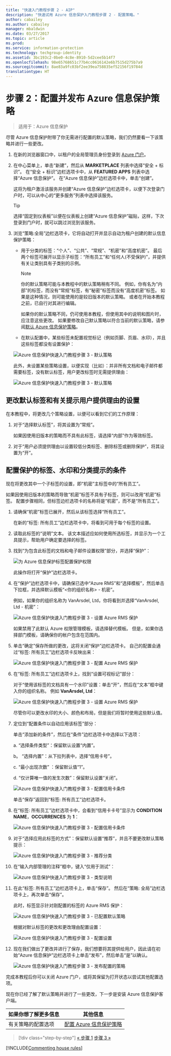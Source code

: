 ```yaml
---
title: "快速入门教程步骤 2 - AIP"
description: "快速试用 Azure 信息保护入门教程步骤 2 - 配置策略。"
author: cabailey
ms.author: cabailey
manager: mbaldwin
ms.date: 03/27/2017
ms.topic: article
ms.prod: 
ms.service: information-protection
ms.technology: techgroup-identity
ms.assetid: 3bc193c2-0be0-4c8e-8910-5d2cee5b14f7
ms.openlocfilehash: 98e65768651c77b4cc0616142e6b7515d275b7a9
ms.sourcegitcommit: 8ae83a9fc03bf2ee39ea758835ef52156f19784d
translationtype: HT
---
```

# <a name="step-2-configure-and-publish-the-azure-information-protection-policy"></a>步骤 2：配置并发布 Azure 信息保护策略

>适用于：Azure 信息保护

尽管 Azure 信息保护附带了你无需进行配置的默认策略，我们仍然要看一下该策略并进行一些更改。

1. 在新的浏览器窗口中，以租户的全局管理员身份登录到 [Azure 门户](https://portal.azure.com)。

2. 在中心菜单上，单击“新建”，然后从 **MARKETPLACE** 列表中选择“安全 + 标识”。 在“安全 + 标识”边栏选项卡中，从 **FEATURED APPS** 列表中选择“Azure 信息保护”。 在“Azure 信息保护”边栏选项卡中，单击“创建”。

    这将为租户激活该服务并创建“Azure 信息保护”边栏选项卡，以便下次登录门户时，可以从中心的“更多服务”列表中选择该服务。 

    > [!TIP] 
    > 选择“固定到仪表板”以便在仪表板上创建“Azure 信息保护”磁贴，这样，下次登录到门户时，就可以跳过浏览到该服务。

3.  浏览“策略:全局”边栏选项卡，它将自动打开并显示自动为租户创建的默认信息保护策略：
    
    - 用于分类的标签：“个人”、“公共”、“常规”、“机密”和“高度机密”。 最后两个标签可展开以显示子标签：“所有员工”和“任何人(不受保护)”，并提供有关让类别具有子类别的示例。
    
       > [!NOTE]
       > 你的默认策略可能与本教程中的默认策略稍有不同。 例如，你有名为“内部”的标签，而没有“常规”标签，有“秘密”标签而没有“高度机密”标签。 如果是这种情况，则可能使用的是较旧版本的默认策略。 或者在开始本教程之前，已自行对其进行编辑。
       > 
       > 如果你的默认策略不同，仍可使用本教程，但使用其中的说明和图片时，应注意这些更改。 如果要修改自己默认策略以符合当前的默认策略，请参阅[默认 Azure 信息保护策略](../deploy-use/configure-policy-default.md)。

    - 在默认配置中，某些标签未配置视觉标记（例如页脚、页眉、水印），并且这些标签都没有设置保护： 
    
    ![Azure 信息保护快速入门教程步骤 3 - 默认策略](../media/info-protect-policy-default-labelsv2.png)
    
    此外，未设置某些策略设置，以便实现（比如）：并非所有文档和电子邮件都需要标签，没有默认标签，用户更改标签时无需提供理由：
    
    ![Azure 信息保护快速入门教程步骤 3 - 默认策略](../media/info-protect-policy-default-settings.png)

## <a name="changing-the-settings-for-a-default-label-and-prompt-for-justification"></a>更改默认标签和有关提示用户提供理由的设置

在本教程中，将更改几个策略设置，以便可以看到它们的工作原理：

1. 对于“选择默认标签”，将其设置为“常规”。 

    如果因使用旧版本的策略而不具有此标签，请选择“内部”作为等效标签。

2. 对于“用户必须提供理由以设置较低分类标签、删除标签或删除保护”，将其设置为“开”。

## <a name="configuring-a-label-for-protection-a-watermark-and-a-condition-to-prompt-for-classification"></a>配置保护的标签、水印和分类提示的条件

现在将更改其中一个子标签的设置，即“机密”主标签中的“所有员工”。 

如果因使用旧版本的策略而导致“机密”标签不具有子标签，则可以改用“机密”标签。 配置步骤相同，但标签边栏选项卡的名称将是“机密”，而不是“所有员工”。

1. 请确保“机密”标签已展开，然后从该标签选择“所有员工”。
    
    在新的“标签: 所有员工”边栏选项卡中，将看到可用于每个标签的设置。 

2. 读取此标签的“说明”文本。 该文本描述应如何使用所选标签，并显示为一个工具提示，帮助用户确定要选择的标签。

3. 找到“为包含此标签的文档和电子邮件设置权限”部分，并选择“保护”：
    
    ![为 Azure 信息保护标签配置保护权限](../media/info-protect-protection-barv2.png) 
    
    此操作将打开“保护”边栏选项卡。
    
3. 在“保护”边栏选项卡中，请确保已选中“Azure RMS”和“选择模板”，然后单击下拉框，并选择默认模板“\<你的组织名称> - 机密”。     
    
    例如，如果你的组织名称为 VanArsdel, Ltd，你将看到并选择“VanArsdel, Ltd - 机密”： 
    
    ![Azure 信息保护快速入门教程步骤 3 - 设置 Azure RMS 保护](../media/step2-select-rms-template.png)
    
    如果禁用了此默认 Azure 权限管理模板，请选择替代模板。 但是，如果你选择部门模板，请确保你的帐户包含在范围内。
    
4. 单击“确定”保存所做的更改，这将关闭“保护”边栏选项卡。 自己的配置会通过“标签: 所有员工”边栏选项卡反映出来：
    
    ![Azure 信息保护快速入门教程步骤 3 - 配置 Azure RMS 保护](../media/protection-bar-configured.png)
    
5. 在“标签: 所有员工”边栏选项卡上，找到“设置可视标记”部分：
    
    对于“使用该标签的文档具有一个水印”设置：单击“开”，然后在“文本”框中键入你的组织名称。 例如 **VanArsdel, Ltd**： 
    
    ![Azure 信息保护快速入门教程步骤 3 - 设置 Azure RMS 保护](../media/step2-configure-watermark.png)
    
    尽管你可以更改水印的大小、颜色和布局，但是我们将暂时使用这些默认值。
    
6. 定位到“配置条件以自动应用该标签”部分：
    
    单击“添加新的条件”，然后在“条件”边栏选项卡中选择以下选项：
    
    a. “选择条件类型”：保留默认设置“内置”。
    
    b。 “选择内置”：从下拉列表中，选择“信用卡号”。
    
    c. “最小出现次数” ：保留默认值“1”。
    
    d. “仅计算唯一值的发生次数”：保留默认设置“关闭”。
    
    ![Azure 信息保护快速入门教程步骤 3 - 配置信用卡条件](../media/step2-configure-condition.png)
    
    单击“保存”返回到“标签: 所有员工”边栏选项卡。

7. 在“标签: 所有员工”边栏选项卡中，会看到“信用卡卡号”显示为 **CONDITION NAME**，**OCCURRENCES** 为 **1**：
    
    ![Azure 信息保护快速入门教程步骤 3 - 配置信用卡条件](../media/step2-see-condition.png)

8. 对于“选择应用此标签的方式”：保留默认设置“推荐”，并且不要更改默认策略提示：
    
    ![Azure 信息保护快速入门教程步骤 3 - 推荐分类](../media/step2-keep-recommendedv2.png)

9. 在“输入内部管理的注释”框中，键入“仅用于测试”：
    
    ![Azure 信息保护快速入门教程步骤 3 - 类型说明](../media/step2-type-notes.png)

10. 在此“标签: 所有员工”边栏选项卡上，单击“保存”。 然后在“策略: 全局”边栏选项卡上，再次单击“保存”。
    
    此时，标签显示针对刚配置的标签的 Azure RMS 保护：

    ![Azure 信息保护快速入门教程步骤 3 - 已配置默认策略](../media/info-protect-policy-configuredv2.png)
    
    根据对默认标签的更改和更改理由配置设置：
    
    ![Azure 信息保护快速入门教程步骤 3 - 配置设置](../media/info-protect-settings-configuredv2.png)
    
11. 现在我们做出了更改并进行了保存，我们想要将其提供给用户，因此请在初始“Azure 信息保护”边栏选项卡上单击“发布”，然后单击“是”以确认。

    ![Azure 信息保护快速入门教程步骤 3 - 发布配置的策略](../media/info-protect-publish.png)

完成本教程后你可以关闭 Azure 门户，或将其保留为打开状态以尝试其他配置选项。

现在你已经了解了默认策略并进行了一些更改，下一步是安装 Azure 信息保护客户端。

|如果你想了解更多信息|其他信息|
|--------------------------------|--------------------------|
|有关策略的配置选项|[配置 Azure 信息保护策略](../deploy-use/configure-policy.md)|


>[!div class="step-by-step"]
[&#171; 步骤 1](infoprotect-tutorial-step1.md)
[步骤 3 &#187;](infoprotect-tutorial-step3.md)

[!INCLUDE[Commenting house rules](../includes/houserules.md)]